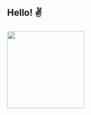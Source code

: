 <!--
- 👋 Hi, I’m Natália
- 👀 I’m interested in ...
- 🌱 I’m currently learning ...
- 💞️ I’m looking to collaborate on ...
- 📫 How to reach me ...
natalianrs/natalianrs is a ✨ special ✨ repository because its `README.md` (this file) appears on your GitHub profile.
You can click the Preview link to take a look at your changes.
--->

<h2> Hello! ✌</h2>

###

<p align="left">
<a href="https://github.com/natalianrs">
  <img height="180em" src="https://github-readme-stats-eight-theta.vercel.app/api/top-langs/?username=natalianrs&layout=compact&langs_count=8&theme=dracula"/>
</a>
</p>
